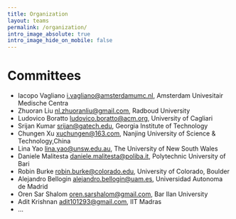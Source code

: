 ```yaml
---
title: Organization
layout: teams
permalink: /organization/
intro_image_absolute: true
intro_image_hide_on_mobile: false
---
```


# Committees

* Iacopo	Vagliano	<i.vagliano@amsterdamumc.nl>,	Amsterdam Univesitair Medische Centra	
* Zhuoran	Liu	<nl.zhuoranliu@gmail.com>,	Radboud University
* Ludovico	Boratto	<ludovico.boratto@acm.org>,	University of Cagliari	
* Srijan	Kumar	<srijan@gatech.edu>,	Georgia Institute of Technology	
* Chungen	Xu	<xuchungen@163.com>,	Nanjing University of Science & Technology,China
* Lina	Yao	<lina.yao@unsw.edu.au>,	The University of New South Wales
* Daniele	Malitesta	<daniele.malitesta@poliba.it>,	Polytechnic University of Bari
* Robin	Burke	<robin.burke@colorado.edu>,	University of Colorado, Boulder
* Alejandro	Bellogin	<alejandro.bellogin@uam.es>,	Universidad Autonoma de Madrid
* Oren	Sar Shalom	<oren.sarshalom@gmail.com>,	Bar Ilan University
* Adit	Krishnan	<adit101293@gmail.com>,	IIT Madras
* ...
